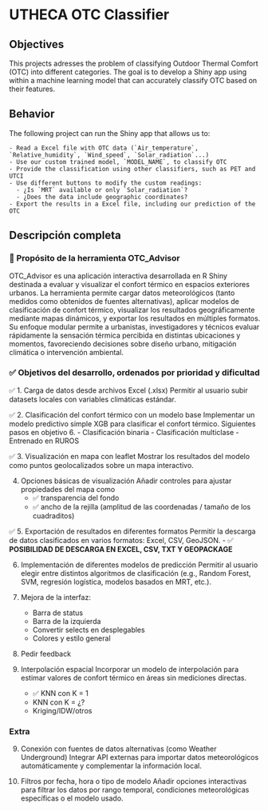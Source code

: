 # UTHECA OTC Classifier

## Objectives

This projects adresses the problem of classifying Outdoor Thermal Comfort (OTC) into different categories. The goal is to develop a Shiny app using within a machine learning model that can accurately classify OTC based on their features.

## Behavior

The following project can run the Shiny app that allows us to:

	- Read a Excel file with OTC data (`Air_temperature`, `Relative_humidity`, `Wind_speed`, `Solar_radiation`...)
	- Use our custom trained model, `MODEL_NAME`, to classify OTC
	- Provide the classification using other classifiers, such as PET and UTCI
	- Use different buttons to modify the custom readings:
	  - ¿Is `MRT` available or only `Solar_radiation`?
	  - ¿Does the data include geographic coordinates?
	- Export the results in a Excel file, including our prediction of the OTC

## Descripción completa

### 🧭 Propósito de la herramienta OTC_Advisor
OTC_Advisor es una aplicación interactiva desarrollada en R Shiny destinada a evaluar y visualizar el confort térmico en espacios exteriores urbanos. La herramienta permite cargar datos meteorológicos (tanto medidos como obtenidos de fuentes alternativas), aplicar modelos de clasificación de confort térmico, visualizar los resultados geográficamente mediante mapas dinámicos, y exportar los resultados en múltiples formatos. Su enfoque modular permite a urbanistas, investigadores y técnicos evaluar rápidamente la sensación térmica percibida en distintas ubicaciones y momentos, favoreciendo decisiones sobre diseño urbano, mitigación climática o intervención ambiental.

### ✅ Objetivos del desarrollo, ordenados por prioridad y dificultad

✅ 1. Carga de datos desde archivos Excel (.xlsx)
Permitir al usuario subir datasets locales con variables climáticas estándar.

✅ 2. Clasificación del confort térmico con un modelo base
Implementar un modelo predictivo simple XGB para clasificar el confort térmico. Siguientes pasos en objetivo 6.
	- Clasificación binaria
	- Clasificación multiclase
	- Entrenado en RUROS

✅ 3. Visualización en mapa con leaflet
Mostrar los resultados del modelo como puntos geolocalizados sobre un mapa interactivo.

4. Opciones básicas de visualización
Añadir controles para ajustar propiedades del mapa como 
	- ✅ transparencia del fondo
	- ✅ ancho de la rejilla (amplitud de las coordenadas / tamaño de los cuadraditos)

✅ 5. Exportación de resultados en diferentes formatos
Permitir la descarga de datos clasificados en varios formatos: Excel, CSV, GeoJSON.
    - ✅ **POSIBILIDAD DE DESCARGA EN EXCEL, CSV, TXT Y GEOPACKAGE**

6. Implementación de diferentes modelos de predicción
Permitir al usuario elegir entre distintos algoritmos de clasificación (e.g., Random Forest, SVM, regresión logística, modelos basados en MRT, etc.).

7. Mejora de la interfaz:
	- Barra de status
	- Barra de la izquierda
	- Convertir selects en desplegables
	- Colores y estilo general


8. Pedir feedback

8. Interpolación espacial
Incorporar un modelo de interpolación para estimar valores de confort térmico en áreas sin mediciones directas.
	- ✅ KNN con K = 1
	- KNN con K = ¿?
	- Kriging/IDW/otros

### Extra
9. Conexión con fuentes de datos alternativas (como Weather Underground)
Integrar API externas para importar datos meteorológicos automáticamente y complementar la información local.

10. Filtros por fecha, hora o tipo de modelo
Añadir opciones interactivas para filtrar los datos por rango temporal, condiciones meteorológicas específicas o el modelo usado.
